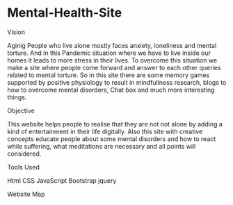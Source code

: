 # Mental-Health-Site

Vision

Aginig People who live alone mostly faces anxiety, loneliness and mental torture. And in this Pandemic situation where we have to live inside our homes it leads to more stress in their lives.
To overcome this situation we make a site where people come forward and answer to each other queries related to mental torture. So in this site there are some memory games supported by positive physiology to result in mindfullness research, blogs to how to overcome mental disorders, Chat box and much more interesting things.


Objective

This website helps people to realise that they are not not alone by adding a kind of entertainment in their life digitally. Also this site with creative concepts educate people about some mental disorders and how to react while suffering, what meditations are necessary and all points will considered.


Tools Used

Html
CSS
JavaScript
Bootstrap
jquery


Website Map


